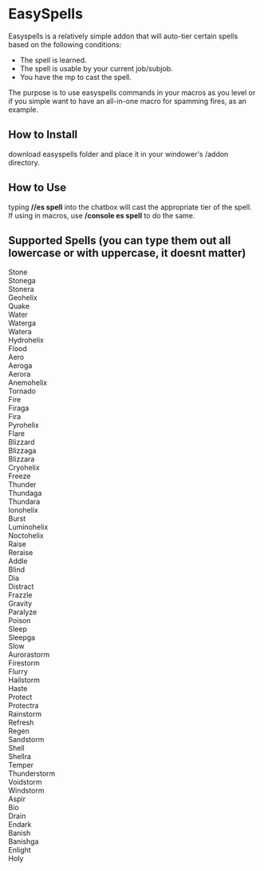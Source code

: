 # EasySpells
 
Easyspells is a relatively simple addon that will auto-tier certain spells based on the following conditions:
- The spell is learned.
- The spell is usable by your current job/subjob.
- You have the mp to cast the spell.

The purpose is to use easyspells commands in your macros as you level or if you simple want to have an all-in-one macro for spamming fires, as an example.

## How to Install
download easyspells folder and place it in your windower's /addon directory.

## How to Use
typing <b>//es spell</b> into the chatbox will cast the appropriate tier of the spell.<br/>
 If using in macros, use <b>/console es spell</b> to do the same.
 
 ## Supported Spells (you can type them out all lowercase or with uppercase, it doesnt matter)
 Stone<br/>
 Stonega<br/>
 Stonera<br/>
 Geohelix<br/>
 Quake<br/>
 Water<br/>
 Waterga<br/>
 Watera<br/>
 Hydrohelix<br/>
 Flood<br/>
 Aero<br/>
 Aeroga<br/>
 Aerora<br/>
 Anemohelix<br/>
 Tornado<br/>
 Fire<br/>
 Firaga<br/>
 Fira<br/>
 Pyrohelix<br/>
 Flare<br/>
 Blizzard<br/>
 Blizzaga<br/>
 Blizzara<br/>
 Cryohelix<br/>
 Freeze<br/>
 Thunder<br/>
 Thundaga<br/>
 Thundara<br/>
 Ionohelix<br/>
 Burst<br/>
 Luminohelix<br/>
 Noctohelix<br/>
 Raise<br/>
 Reraise<br/>
 Addle<br/>
 Blind<br/>
 Dia<br/>
 Distract<br/>
 Frazzle<br/>
 Gravity<br/>
 Paralyze<br/>
 Poison<br/>
 Sleep<br/>
 Sleepga<br/>
 Slow<br/>
 Aurorastorm<br/>
 Firestorm<br/>
 Flurry<br/>
 Hailstorm<br/>
 Haste<br/>
 Protect<br/>
 Protectra<br/>
 Rainstorm<br/>
 Refresh<br/>
 Regen<br/>
 Sandstorm<br/>
 Shell<br/>
 Shellra<br/>
 Temper<br/>
 Thunderstorm<br/>
 Voidstorm<br/>
 Windstorm<br/>
 Aspir<br/>
 Bio<br/>
 Drain<br/>
 Endark<br/>
 Banish<br/>
 Banishga<br/>
 Enlight<br/>
 Holy<br/>
